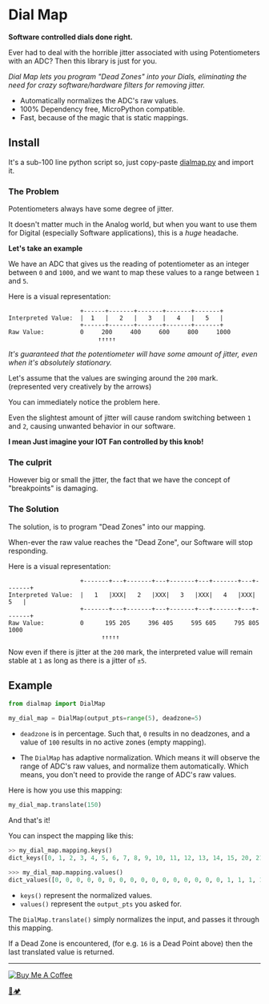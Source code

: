 # Dial Map
**Software controlled dials done right.**

Ever had to deal with the horrible jitter associated with using Potentiometers with an ADC? 
Then this library is just for you.

*Dial Map lets you program "Dead Zones" into your Dials, eliminating the need for crazy software/hardware filters for removing jitter.*

- Automatically normalizes the ADC's raw values.
- 100% Dependency free, MicroPython compatible.
- Fast, because of the magic that is static mappings.

## Install

It's a sub-100 line python script so, just copy-paste [dialmap.py](dialmap.py) and import it. 

### The Problem

Potentiometers always have some degree of jitter.
 
It doesn't matter much in the Analog world,
but when you want to use them for Digital (especially Software applications), 
this is a *huge* headache.

**Let's take an example**

We have an ADC that gives us the reading of potentiometer as an integer between `0` and `1000`, 
and we want to map these values to a range between `1` and `5`. 

Here is a visual representation:

```text
                    +------+-------+-------+-------+-------+
Interpreted Value:  |  1   |   2   |   3   |   4   |   5   |     
                    +------+-------+-------+-------+-------+
Raw Value:          0     200     400     600     800     1000
                         ↑↑↑↑↑
```


*It's guaranteed that the potentiometer will have some amount of jitter, even when it's absolutely stationary.*

Let's assume that the values are swinging around the `200` mark. (represented very creatively by the arrows)

You can immediately notice the problem here. 

Even the slightest amount of jitter will cause random switching between `1` and `2`, 
causing unwanted behavior in our software.

**I mean Just imagine your IOT Fan controlled by this knob!**

### The culprit

However big or small the jitter, the fact that we have the concept of "breakpoints" is damaging.

### The Solution


The solution, is to program "Dead Zones" into our mapping.

When-ever the raw value reaches the "Dead Zone", our Software will stop responding.

Here is a visual representation:

```text
                    +-------+---+-------+---+-------+---+-------+---+-------+
Interpreted Value:  |   1   |XXX|   2   |XXX|   3   |XXX|   4   |XXX|   5   |     
                    +-------+---+-------+---+-------+---+-------+---+-------+
Raw Value:          0      195 205     396 405     595 605     795 805     1000
                          ↑↑↑↑↑                          
```

Now even if there is jitter at the `200` mark, 
the interpreted value will remain stable at `1` as long as there is a jitter of `±5`.


## Example
 
```python
from dialmap import DialMap

my_dial_map = DialMap(output_pts=range(5), deadzone=5)
```

- `deadzone` is in percentage. 
    Such that, `0` results in no deadzones, and a value of `100` results in no active zones (empty mapping).

- The `DialMap` has adaptive normalization. 
    Which means it will observe the range of ADC's raw values, and normalize them automatically. 
    Which means, you don't need to provide the range of ADC's raw values.
  
Here is how you use this mapping:

```python
my_dial_map.translate(150)
```

And that's it!


You can inspect the mapping like this:

```python
>> my_dial_map.mapping.keys()
dict_keys([0, 1, 2, 3, 4, 5, 6, 7, 8, 9, 10, 11, 12, 13, 14, 15, 20, 21, 22, 23, 24, 25, 26, 27, 28, 29, 30, 31, 32, 33, 34, 35, 40, 41, 42, 43, 44, 45, 46, 47, 48, 49, 50, 51, 52, 53, 54, 55, 60, 61, 62, 63, 64, 65, 66, 67, 68, 69, 70, 71, 72, 73, 74, 75, 80, 81, 82, 83, 84, 85, 86, 87, 88, 89, 90, 91, 92, 93, 94, 95, 96, 97, 98, 99])

>>> my_dial_map.mapping.values()
dict_values([0, 0, 0, 0, 0, 0, 0, 0, 0, 0, 0, 0, 0, 0, 0, 0, 1, 1, 1, 1, 1, 1, 1, 1, 1, 1, 1, 1, 1, 1, 1, 1, 2, 2, 2, 2, 2, 2, 2, 2, 2, 2, 2, 2, 2, 2, 2, 2, 3, 3, 3, 3, 3, 3, 3, 3, 3, 3, 3, 3, 3, 3, 3, 3, 4, 4, 4, 4, 4, 4, 4, 4, 4, 4, 4, 4, 4, 4, 4, 4, 4, 4, 4, 4])
```

- `keys()` represent the normalized values.
- `values()` represent the `output_pts` you asked for.

The `DialMap.translate()` simply normalizes the input, and passes it through this mapping.

If a Dead Zone is encountered, (for e.g. `16` is a Dead Point above) then the last translated value is returned.

---

<a href="https://www.buymeacoffee.com/u75YezVri" target="_blank"><img src="https://www.buymeacoffee.com/assets/img/custom_images/black_img.png" alt="Buy Me A Coffee" style="height: auto !important;width: auto !important;" ></a>

[🐍🏕️](http://www.pycampers.com/)
